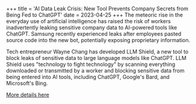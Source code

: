 +++
title = 'AI Data Leak Crisis: New Tool Prevents Company Secrets from Being Fed to ChatGPT'
date = 2023-04-25
+++
The meteoric rise in the everyday use of artificial intelligence has raised the risk of workers inadvertently leaking sensitive company data to AI-powered tools like ChatGPT. Samsung recently experienced leaks after employees pasted source code into the new bot, potentially exposing proprietary information.

Tech entrepreneur Wayne Chang has developed LLM Shield, a new tool to block leaks of sensitive data to large language models like ChatGPT. LLM Shield uses "technology to fight technology" by scanning everything downloaded or transmitted by a worker and blocking sensitive data from being entered into AI tools, including ChatGPT, Google's Bard, and Microsoft's Bing.

[More details here](https://www.foxbusiness.com/technology/ai-data-leak-crisis-new-tool-prevents-company-secrets-being-fed-chatgpt)
